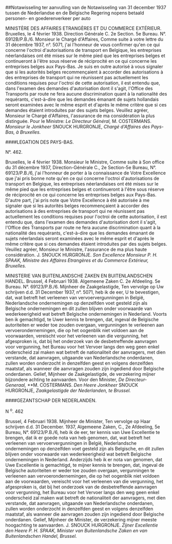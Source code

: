 <meta http-equiv='Content-Type' content='text/html; charset=utf-8' />

##Notawisseling ter aanvulling van de Notawisseling van 31 december 1937 tussen de Nederlandse en de Belgische Regering nopens betaald personen- en goederenverkeer per auto

MINISTÈRE DES AFFAIRES ETRANGÈRES ET DU COMMERCE EXTÉRIEUR. Bruxelles, le 4 février 1938. Direction Générale C. 2e Section. 5e Bureau. N°. 6912B/P.B./6. Monsieur le Chargé d'Affaires, Comme suite à votre lettre du 31 décembre 1937, n°. 5071, j'ai l'honneur de vous confirmer qu'en ce qui concerne l'octroi d'autorisations de transport en Belgique, les entreprises néerlandaises ont été mises sur le même pied que les entreprises belges et continueront à l'être sous réserve de réciprocité en ce qui concerne les entreprises belges aux Pays-Bas. Je suis en outre autorisé à vous signaler que si les autorités belges recommençaient à accorder des autorisations à des entreprises de transport qui ne réunissent pas actuellement les conditions requises pour l'octroi de cette autorisation, il est entendu que, dans l'examen des demandes d'autorisation dont il s'agit, l'Office des Transports par route ne fera aucune discrimination quant à la nationalité des requérants, c'est-à-dire que les demandes émanant de sujets hollandais seront examinées avec le même esprit et d'après le même critère que si ces demandes étaient introduites par des sujets belges. Veuillez agréer, Monsieur le Chargé d'Affaires, l'assurance de ma considération la plus distinguée. Pour le Ministre:  *Le Directeur Général,*  M. COSTERMANS. *Monsieur le Jonkheer* SNOUCK HURGRONJE,  *Chargé d'Affaires des Pays-Bas,*   *à Bruxelles.*    

####LEGATION DES PAYS-BAS.

N°. 462.  

Bruxelles, le 4 février 1938. Monsieur le Ministre, Comme suite à Son office du 31 décembre 1937, Direction-Générale C., 2e Section-5e Bureau, N°. 69123/P.B./6, j'ai l'honneur de porter à la connaissance de Votre Excellence que j'ai pris bonne note qu'en ce qui concerne l'octroi d'autorisations de transport en Belgique, les entreprises néerlandaises ont été mises sur le même pied que les entreprises belges et continueront à l'être sous réserve de réciprocité en ce qui concerne les entreprises belges aux Pays-Bas. D'autre part, j'ai pris note que Votre Excellence à été autorisée à me signaler que si les autorités belges recommençaient à accorder des autorisations à des entreprises de transport qui ne réunissent pas actuellement les conditions requises pour l'octroi de cette autorisation, il est entendu que, dans l'examen des demandes d'autorisation dont il s'agit, l'Office des Transports par route ne fera aucune discrimination quant à la nationalité des requérants, c'est-à-dire que les demandes émanant de sujets néerlandais seront examinées avec le même esprit et d'après le même critère que si ces demandes étaient introduites par des sujets belges. Veuillez agréer, Monsieur le Ministre, l'assurance de ma plus haute considération. J. SNOUCK HURGRONJE.  *Son Excellence Monsieur P. H. SPAAK,*   *Ministre des Affaires Etrangères et du*   *Commerce Extérieur,*   *Bruxelles.*    

MINISTERIE VAN BUITENLANDSCHE ZAKEN EN BUITENLANDSCHEN HANDEL. Brussel, 4 Februari 1938. Algemeene Zaken C. 2e Afdeeling. 5e Bureau. N°. 69123/P.B./6. Mijnheer de Zaakgelastigde, Ten vervolge op Uw schrijven d.d. 31 December 1937, n°. 5071, heb ik de eer, U te bevestigen, dat, wat betreft het verleenen van vervoervergunningen in België, Nederlandsche ondernemingen op denzelfden voet gesteld zijn als Belgische ondernemingen en dit zullen blijven onder voorwaarde van wederkeerigheid wat betreft Belgische ondernemingen in Nederland. Voorts ben ik gemachtigd, te Uwer kennis te brengen, dat, ingeval de Belgische autoriteiten er weder toe zouden overgaan, vergunningen te verleenen aan vervoerondernemingen, die op het oogenblik niet voldoen aan de voorwaarden, vereischt voor het verleenen van die vergunning, het afgesproken is, dat bij het onderzoek van de desbetreffende aanvragen voor vergunning, het Bureau voor het Vervoer langs den weg geen enkel onderscheid zal maken wat betreft de nationaliteit der aanvragers, met dien verstande, dat aanvragen, uitgaande van Nederlandsche onderdanen, zullen worden onderzocht in denzelfden geest en volgens denzelfden maatstaf, als wanneer die aanvragen zouden zijn ingediend door Belgische onderdanen. Gelief, Mijnheer de Zaakgelastigde, de verzekering mijner bijzondere achting te aanvaarden. Voor den Minister,  *De Directeur-Generaal,*  **M. COSTERMANS. *Den Heere Jonkheer* SNOUCK HURGRONJE,  *Zaakgelastigde der Nederlanden,*   *te Brussel.*    

####GEZANTSCHAP DER NEDERLANDEN.

N <sup>o</sup>. 462  

Brussel, 4 Februari 1938. Mijnheer de Minister, Ten vervolge op Haar schrijven d.d. 31 December. 1937, Algemeene Zaken, C., 2e Afdeeling, 5e Bureau, N°. 69123/P.B./6, heb ik de eer, ter kennis van Uwe Excellentie te brengen, dat ik er goede nota van heb genomen, dat, wat betreft het verleenen van vervoervergunningen in België, Nederlandsche ondernemingen op denzelfden voet gesteld zijn als Belgische, en dit zullen blijven onder voorwaarde van wederkeerigheid wat betreft Belgische ondernemingen in Nederland. Anderzijds heb ik er nota van genomen, dat Uwe Excellentie is gemachtigd, te mijner kennis te brengen, dat, ingeval de Belgische autoriteiten er weder toe zouden overgaan, vergunningen te verleenen aan vervoerondernemingen, die op het oogenblik niet voldoen aan de voorwaarden, vereischt voor het verleenen van die vergunning, het afgesproken is, dat bij het onderzoek van de desbetreffende aanvragen voor vergunning, het Bureau voor het Vervoer langs den weg geen enkel onderscheid zal maken wat betreft de nationaliteit der aanvragers, met dien verstande, dat aanvragen, uitgaande van Nederlandsche onderdanen, zullen worden onderzocht in denzelfden geest en volgens denzelfden maatstaf, als wanneer die aanvragen zouden zijn ingediend door Belgische onderdanen. Gelief, Mijnheer de Minister, de verzekering mijner meeste hoogachting te aanvaarden. J. SNOUCK HURGRONJE.  *Zijner Excellentie den Heere P. H. SPAAK,*   *Minister van Buitenlandsche Zaken en van*   *Buitenlandschen Handel,*   *Brussel.*    
